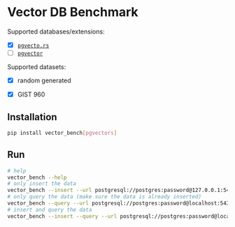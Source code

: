 # Vector DB Benchmark

Supported databases/extensions:

- [x] [`pgvecto.rs`](https://github.com/tensorchord/pgvecto.rs)
- [ ] [`pgvector`]()

Supported datasets:

- [x] random generated
- [x] GIST 960


## Installation

```bash
pip install vector_bench[pgvectors]
```

## Run

```bash
# help
vector_bench --help
# only insert the data
vector_bench --insert --url postgresql://postgres:password@127.0.0.1:5432/postgres -s gist_960_l2
# only query the data (make sure the data is already inserted)
vector_bench --query --url postgresql://postgres:password@localhost:5432/postgres -s gist_960_l2
# insert and query the data
vector_bench --insert --query --url postgresql://postgres:password@localhost:5432/postgres -s gist_960_l2
```
